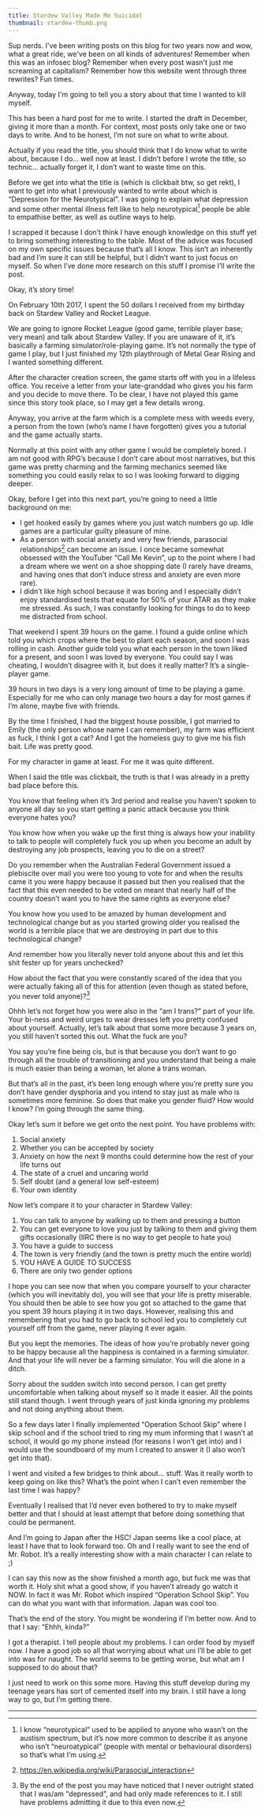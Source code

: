 ```yaml
---
title: Stardew Valley Made Me Suicidal
thumbnail: stardew-thumb.png
---
```


Sup nerds. I've been writing posts on this blog for two years now and wow, what a great ride, we've been on all kinds of adventures! Remember when this was an infosec blog? Remember when every post wasn't just me screaming at capitalism? Remember how this website went through three rewrites? Fun times.

Anyway, today I'm going to tell you a story about that time I wanted to kill myself.

This has been a hard post for me to write. I started the draft in December, giving it more than a month. For context, most posts only take one or two days to write. And to be honest, I’m not sure on what to write about.

Actually if you read the title, you should think that I do know what to write about, because I do… well now at least. I didn’t before I wrote the title, so technic… actually forget it, I don’t want to waste time on this.

Before we get into what the title is (which is clickbait btw, so get rekt), I want to get into what I previously wanted to write about which is “Depression for the Neurotypical”. I was going to explain what depression and some other mental illness felt like to help neurotypical[^1] people be able to empathise better, as well as outline ways to help.

I scrapped it because I don’t think I have enough knowledge on this stuff yet to bring something interesting to the table. Most of the advice was focused on my own specific issues because that’s all I know. This isn’t an inherently bad and I’m sure it can still be helpful, but I didn’t want to just focus on myself. So when I’ve done more research on this stuff I promise I’ll write the post.

Okay, it’s story time!

On February 10th 2017, I spent the 50 dollars I received from my birthday back on Stardew Valley and Rocket League.

We are going to ignore Rocket League (good game, terrible player base; very mean) and talk about Stardew Valley. If you are unaware of it, it’s basically a farming simulator/role-playing game. It’s not normally the type of game I play, but I just finished my 12th playthrough of Metal Gear Rising and I wanted something different.

After the character creation screen, the game starts off with you in a lifeless office. You receive a letter from your late-granddad who gives you his farm and you decide to move there. To be clear, I have not played this game since this story took place, so I may get a few details wrong.

Anyway, you arrive at the farm which is a complete mess with weeds every, a person from the town (who’s name I have forgotten) gives you a tutorial and the game actually starts.

Normally at this point with any other game I would be completely bored. I am not good with RPG’s because I don’t care about most narratives, but this game was pretty charming and the farming mechanics seemed like something you could easily relax to so I was looking forward to digging deeper.

Okay, before I get into this next part, you’re going to need a little background on me:

- I get hooked easily by games where you just watch numbers go up. Idle games are a particular guilty pleasure of mine.
- As a person with social anxiety and very few friends, parasocial relationships[^2] can become an issue. I once became somewhat obsessed with the YouTuber “Call Me Kevin”, up to the point where I had a dream where we went on a shoe shopping date (I rarely have dreams, and having ones that don’t induce stress and anxiety are even more rare).
- I didn’t like high school because it was boring and I especially didn’t enjoy standardised tests that equate for 50% of your ATAR as they make me stressed. As such, I was constantly looking for things to do to keep me distracted from school.

That weekend I spent 39 hours on the game. I found a guide online which told you which crops where the best to plant each season, and soon I was rolling in cash. Another guide told you what each person in the town liked for a present, and soon I was loved by everyone. You could say I was cheating, I wouldn’t disagree with it, but does it really matter? It’s a single-player game.

39 hours in two days is a very long amount of time to be playing a game. Especially for me who can only manage two hours a day for most games if I’m alone, maybe five with friends.

By the time I finished, I had the biggest house possible, I got married to Emily (the only person whose name I can remember), my farm was efficient as fuck, I think I got a cat? And I got the homeless guy to give me his fish bait. Life was pretty good.

For my character in game at least. For me it was quite different.

When I said the title was clickbait, the truth is that I was already in a pretty bad place before this.

You know that feeling when it’s 3rd period and realise you haven’t spoken to anyone all day so you start getting a panic attack because you think everyone hates you?

You know how when you wake up the first thing is always how your inability to talk to people will completely fuck you up when you become an adult by destroying any job prospects, leaving you to die on a street?

Do you remember when the Australian Federal Government issued a plebiscite over mail you were too young to vote for and when the results came it you were happy because it passed but then you realised that the fact that this even needed to be voted on meant that nearly half of the country doesn’t want you to have the same rights as everyone else?

You know how you used to be amazed by human development and technological change but as you started growing older you realised the world is a terrible place that we are destroying in part due to this technological change?

And remember how you literally never told anyone about this and let this shit fester up for years unchecked?

How about the fact that you were constantly scared of the idea that you were actually faking all of this for attention (even though as stated before, you never told anyone)?[^3]

Ohhh let’s not forget how you were also in the “am I trans?” part of your life. Your bi-ness and weird urges to wear dresses left you pretty confused about yourself. Actually, let’s talk about that some more because 3 years on, you still haven’t sorted this out. What the fuck are you?

You say you’re fine being cis, but is that because you don’t want to go through all the trouble of transitioning and you understand that being a male is much easier than being a woman, let alone a trans woman.

But that’s all in the past, it’s been long enough where you’re pretty sure you don’t have gender dysphoria and you intend to stay just as male who is sometimes more feminine. So does that make you gender fluid? How would I know? I’m going through the same thing.

Okay let’s sum it before we get onto the next point. You have problems with:

1. Social anxiety
2. Whether you can be accepted by society
3. Anxiety on how the next 9 months could determine how the rest of your life turns out
4. The state of a cruel and uncaring world
5. Self doubt (and a general low self-esteem)
6. Your own identity

Now let’s compare it to your character in Stardew Valley:

1. You can talk to anyone by walking up to them and pressing a button
2. You can get everyone to love you just by talking to them and giving them gifts occasionally (IIRC there is no way to get people to hate you)
3. You have a guide to success
4. The town is very friendly (and the town is pretty much the entire world)
5. YOU HAVE A GUIDE TO SUCCESS
6. There are only two gender options

I hope you can see now that when you compare yourself to your character (which you will inevitably do), you will see that your life is pretty miserable. You should then be able to see how you got so attached to the game that you spent 39 hours playing it in two days. However, realising this and remembering that you had to go back to school led you to completely cut yourself off from the game, never playing it ever again.

But you kept the memories. The ideas of how you’re probably never going to be happy because all the happiness is contained in a farming simulator. And that your life will never be a farming simulator. You will die alone in a ditch.

Sorry about the sudden switch into second person. I can get pretty uncomfortable when talking about myself so it made it easier. All the points still stand though. I went through years of just kinda ignoring my problems and not doing anything about them.

So a few days later I finally implemented “Operation School Skip” where I skip school and if the school tried to ring my mum informing that I wasn’t at school, it would go my phone instead (for reasons I won’t get into) and I would use the soundboard of my mum I created to answer it (I also won’t get into that).

I went and visited a few bridges to think about… stuff. Was it really worth to keep going on like this? What’s the point when I can’t even remember the last time I was happy?

Eventually I realised that I’d never even bothered to try to make myself better and that I should at least attempt that before doing something that could be permanent.

And I’m going to Japan after the HSC! Japan seems like a cool place, at least I have that to look forward too. Oh and I really want to see the end of Mr. Robot. It’s a really interesting show with a main character I can relate to ;)

I can say this now as the show finished a month ago, but fuck me was that worth it. Holy shit what a good show, if you haven’t already go watch it NOW. In fact it was Mr. Robot which inspired “Operation School Skip”. You can do what you want with that information. Japan was cool too.

That’s the end of the story. You might be wondering if I’m better now. And to that I say: “Ehhh, kinda?”

I got a therapist. I tell people about my problems. I can order food by myself now. I have a good job so all that worrying about what uni I’ll be able to get into was for naught. The world seems to be getting worse, but what am I supposed to do about that?

I just need to work on this some more. Having this stuff develop during my teenage years has sort of cemented itself into my brain. I still have a long way to go, but I’m getting there.

---

[^1]: I know “neurotypical” used to be applied to anyone who wasn’t on the austism spectrum, but it’s now more common to describe it as anyone who isn’t “neuroatypical” (people with mental or behavioural disorders) so that’s what I’m using.
[^2]: https://en.wikipedia.org/wiki/Parasocial_interaction
[^3]: By the end of the post you may have noticed that I never outright stated that I was/am "depressed", and had only made references to it. I still have problems admitting it due to this even now.
